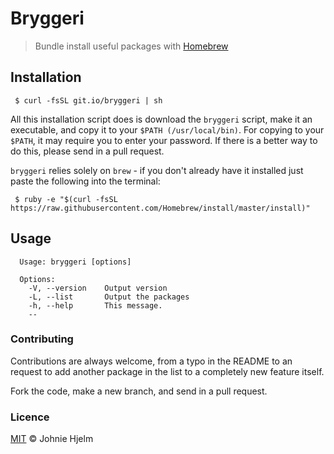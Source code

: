 # Bryggeri

> Bundle install useful packages with [Homebrew](http://brew.sh/)

## Installation

```console
 $ curl -fsSL git.io/bryggeri | sh
```

All this installation script does is download the `bryggeri` script, make it an executable, and copy it to your `$PATH (/usr/local/bin)`. For copying to your `$PATH`, it may require you to enter your password. If there is a better way to do this, please send in a pull request.

`bryggeri` relies solely on `brew` - if you don't already have it installed just paste the following into the terminal:

```console
 $ ruby -e "$(curl -fsSL https://raw.githubusercontent.com/Homebrew/install/master/install)"
```

## Usage

```console
  Usage: bryggeri [options]

  Options:
    -V, --version    Output version
    -L, --list       Output the packages
    -h, --help       This message.
    --
```

### Contributing

Contributions are always welcome, from a typo in the README to an request to add another package in the list to a completely new feature itself.

Fork the code, make a new branch, and send in a pull request.

### Licence

[MIT](licence) © Johnie Hjelm
